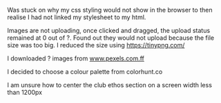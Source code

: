 Was stuck on why my css styling would not show in the browser to then realise I had not linked my stylesheet to my html.

Images are not uploading, once clicked and dragged, the upload status remained at 0 out of ?.
Found out they would not upload because the file size was too big. I reduced the size using <https://tinypng.com/>

I downloaded ? images from www.pexels.com.ff

I decided to choose a colour palette from colorhunt.co

I am unsure how to center the club ethos section on a screen width less than 1200px